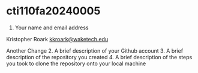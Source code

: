 # cti110fa20240005

1.	Your name and email address

Kristopher Roark
kkroark@waketech.edu

Another Change
2.	A brief description of your Github account
3.	A brief description of the repository you created
4.	A brief description of the steps you took to clone the repository onto your local machine
